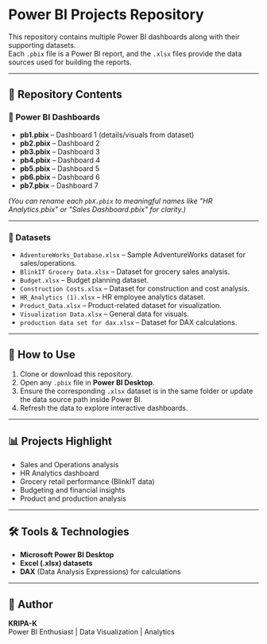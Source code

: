 # Power BI Projects Repository

This repository contains multiple Power BI dashboards along with their supporting datasets.  
Each `.pbix` file is a Power BI report, and the `.xlsx` files provide the data sources used for building the reports.

---

## 📂 Repository Contents

### 🔹 Power BI Dashboards
- **pb1.pbix** – Dashboard 1 (details/visuals from dataset)
- **pb2.pbix** – Dashboard 2
- **pb3.pbix** – Dashboard 3
- **pb4.pbix** – Dashboard 4
- **pb5.pbix** – Dashboard 5
- **pb6.pbix** – Dashboard 6
- **pb7.pbix** – Dashboard 7  

*(You can rename each `pbX.pbix` to meaningful names like "HR Analytics.pbix" or "Sales Dashboard.pbix" for clarity.)*

---

### 🔹 Datasets
- `AdventureWorks_Database.xlsx` – Sample AdventureWorks dataset for sales/operations.
- `BlinkIT Grocery Data.xlsx` – Dataset for grocery sales analysis.
- `Budget.xlsx` – Budget planning dataset.
- `Construction Costs.xlsx` – Dataset for construction and cost analysis.
- `HR_Analytics (1).xlsx` – HR employee analytics dataset.
- `Product_Data.xlsx` – Product-related dataset for visualization.
- `Visualization Data.xlsx` – General data for visuals.
- `production data set for dax.xlsx` – Dataset for DAX calculations.

---

## 🚀 How to Use
1. Clone or download this repository.
2. Open any `.pbix` file in **Power BI Desktop**.
3. Ensure the corresponding `.xlsx` dataset is in the same folder or update the data source path inside Power BI.
4. Refresh the data to explore interactive dashboards.

---

## 📊 Projects Highlight
- Sales and Operations analysis  
- HR Analytics dashboard  
- Grocery retail performance (BlinkIT data)  
- Budgeting and financial insights  
- Product and production analysis  

---

## 🛠 Tools & Technologies
- **Microsoft Power BI Desktop**  
- **Excel (.xlsx) datasets**  
- **DAX** (Data Analysis Expressions) for calculations  

---

## 👤 Author
**KRIPA-K**  
Power BI Enthusiast | Data Visualization | Analytics  
